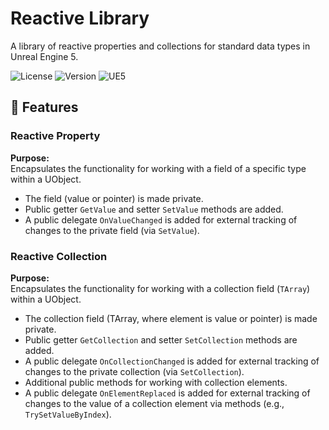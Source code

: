 # Reactive Library

A library of reactive properties and collections for standard data types in Unreal Engine 5.

![License](https://img.shields.io/badge/license-MIT-blue) ![Version](https://img.shields.io/badge/version-1.0.0-green) ![UE5](https://img.shields.io/badge/Unreal%20Engine-5.3+-blue?logo=unrealengine)

## 🚀 Features

### **Reactive Property**
**Purpose:**  
Encapsulates the functionality for working with a field of a specific type within a UObject.
- The field (value or pointer) is made private.
- Public getter `GetValue` and setter `SetValue` methods are added.
- A public delegate `OnValueChanged` is added for external tracking of changes to the private field (via `SetValue`).

### **Reactive Collection**
**Purpose:**  
Encapsulates the functionality for working with a collection field (`TArray`) within a UObject.
- The collection field (TArray, where element is value or pointer) is made private.
- Public getter `GetCollection` and setter `SetCollection` methods are added.
- A public delegate `OnCollectionChanged` is added for external tracking of changes to the private collection (via `SetCollection`).
- Additional public methods for working with collection elements.
- A public delegate `OnElementReplaced` is added for external tracking of changes to the value of a collection element via methods (e.g., `TrySetValueByIndex`).
